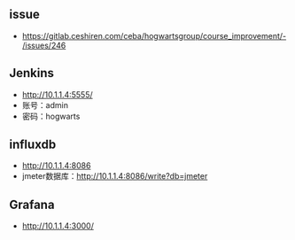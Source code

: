 ## issue

- https://gitlab.ceshiren.com/ceba/hogwartsgroup/course_improvement/-/issues/246

## Jenkins

- http://10.1.1.4:5555/
- 账号：admin
- 密码：hogwarts

## influxdb

- http://10.1.1.4:8086
- jmeter数据库：http://10.1.1.4:8086/write?db=jmeter

## Grafana

- http://10.1.1.4:3000/
